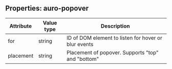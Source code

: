 ## Properties: auro-popover

| Attribute | Value type | Description |
|----|----|----|
| for | string | ID of DOM element to listen for hover or blur events |
| placement | string | Placement of popover. Supports "top" and "bottom" |

